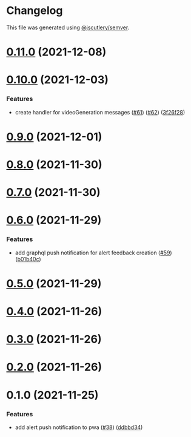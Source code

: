 # Changelog

This file was generated using [@jscutlery/semver](https://github.com/jscutlery/semver).

# [0.11.0](https://github.com/tractr/cali/compare/v0.10.0...v0.11.0) (2021-12-08)



# [0.10.0](https://github.com/tractr/cali/compare/v0.9.0...v0.10.0) (2021-12-03)


### Features

* create handler for videoGeneration messages ([#61](https://github.com/tractr/cali/issues/61)) ([#62](https://github.com/tractr/cali/issues/62)) ([3f26f28](https://github.com/tractr/cali/commit/3f26f28e3d8ae610fe2ba25b420da1d32375d615))



# [0.9.0](https://github.com/tractr/cali/compare/v0.8.0...v0.9.0) (2021-12-01)



# [0.8.0](https://github.com/tractr/cali/compare/v0.7.0...v0.8.0) (2021-11-30)



# [0.7.0](https://github.com/tractr/cali/compare/v0.6.0...v0.7.0) (2021-11-30)



# [0.6.0](https://github.com/tractr/cali/compare/v0.5.0...v0.6.0) (2021-11-29)

### Features

- add graphql push notification for alert feedback creation
  ([#59](https://github.com/tractr/cali/issues/59))
  ([b01b40c](https://github.com/tractr/cali/commit/b01b40c017c939c4934293dc0ca67cb5ed01198b))

# [0.5.0](https://github.com/tractr/cali/compare/v0.4.0...v0.5.0) (2021-11-29)

# [0.4.0](https://github.com/tractr/cali/compare/v0.3.0...v0.4.0) (2021-11-26)

# [0.3.0](https://github.com/tractr/cali/compare/v0.2.0...v0.3.0) (2021-11-26)

# [0.2.0](https://github.com/tractr/cali/compare/v0.1.0...v0.2.0) (2021-11-26)

# 0.1.0 (2021-11-25)

### Features

- add alert push notification to pwa
  ([#38](https://github.com/tractr/cali/issues/38))
  ([ddbbd34](https://github.com/tractr/cali/commit/ddbbd3479cef03d153f4b4a961dce1f8b5bb38a9))
